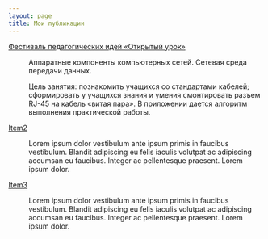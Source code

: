 ```yaml
---
layout: page
title: Мои публикации
---
```


<dl>
	<dt><a href="http://festival.1september.ru/articles/662762/" target="_blank" class="icon fa-file-text-o ">Фестиваль педагогических идей «Открытый урок»</a></dt>
	<dd>
		<p>Аппаратные компоненты компьютерных сетей. Сетевая среда передачи данных. </p>
		<p>Цель занятия: познакомить учащихся со стандартами кабелей; сформировать у учащихся знания и умения смонтировать разъем RJ-45 на кабель «витая пара». В приложении дается алгоритм выполнения практической работы. </p>
	</dd>
	<dt><a href="http://www.coderussia.ru/" target="_blank" class="icon fa-file-text-o ">Item2</a></dt>
	<dd>
		<p>Lorem ipsum dolor vestibulum ante ipsum primis in faucibus vestibulum. Blandit adipiscing eu felis iaculis volutpat ac adipiscing accumsan eu faucibus. Integer ac pellentesque praesent. Lorem ipsum dolor.</p>
	</dd>
	<dt><a href="http://www.coderussia.ru/" target="_blank" class="icon fa-file-text-o ">Item3</a></dt>
	<dd>
		<p>Lorem ipsum dolor vestibulum ante ipsum primis in faucibus vestibulum. Blandit adipiscing eu felis iaculis volutpat ac adipiscing accumsan eu faucibus. Integer ac pellentesque praesent. Lorem ipsum dolor.</p>
	</dd>
</dl>